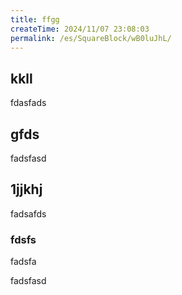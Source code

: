 ```yaml
---
title: ffgg
createTime: 2024/11/07 23:08:03
permalink: /es/SquareBlock/wB0luJhL/
---
```


## kkll
fdasfads

## gfds
fadsfasd

## 1jjkhj
fadsafds

### fdsfs 
fadsfa


fadsfasd